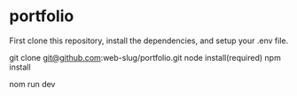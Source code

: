 # portfolio
First clone this repository, install the dependencies, and setup your .env file.

git clone git@github.com:web-slug/portfolio.git
node install(required)
npm install

nom run dev


